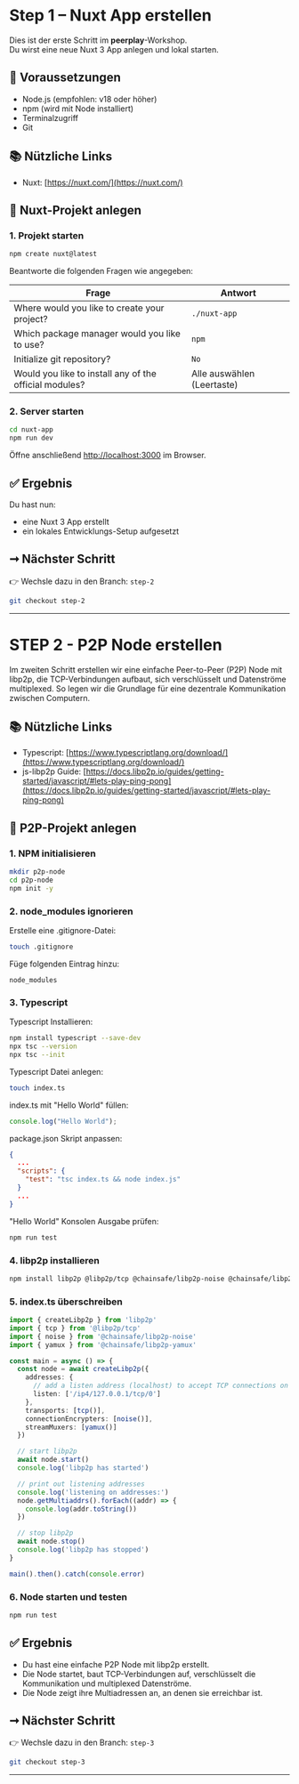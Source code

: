 # Step 1 – Nuxt App erstellen

Dies ist der erste Schritt im **peerplay**-Workshop.\
Du wirst eine neue Nuxt 3 App anlegen und lokal starten.

## 🧰 Voraussetzungen

- Node.js (empfohlen: v18 oder höher)
- npm (wird mit Node installiert)
- Terminalzugriff
- Git

## 📚 Nützliche Links

- Nuxt: [https://nuxt.com/](https://nuxt.com/)

## 🧱 Nuxt-Projekt anlegen

### 1. Projekt starten

```bash
npm create nuxt@latest
```

Beantworte die folgenden Fragen wie angegeben:

| Frage                                                  | Antwort                    |
| ------------------------------------------------------ | -------------------------- |
| Where would you like to create your project?           | `./nuxt-app`               |
| Which package manager would you like to use?           | `npm`                      |
| Initialize git repository?                             | `No`                      |
| Would you like to install any of the official modules? | Alle auswählen (Leertaste) |

### 2. Server starten

```bash
cd nuxt-app
npm run dev
```

Öffne anschließend [http://localhost:3000](http://localhost:3000) im Browser.

## ✅ Ergebnis

Du hast nun:

- eine Nuxt 3 App erstellt
- ein lokales Entwicklungs-Setup aufgesetzt

## ➞ Nächster Schritt

👉 Wechsle dazu in den Branch: `step-2`

```bash
git checkout step-2
```

---

# STEP 2 - P2P Node erstellen

Im zweiten Schritt erstellen wir eine einfache Peer-to-Peer (P2P) Node mit libp2p, die TCP-Verbindungen aufbaut, sich verschlüsselt und Datenströme multiplexed. So legen wir die Grundlage für eine dezentrale Kommunikation zwischen Computern.

## 📚 Nützliche Links

- Typescript: [https://www.typescriptlang.org/download/](https://www.typescriptlang.org/download/)
- js-libp2p Guide: [https://docs.libp2p.io/guides/getting-started/javascript/#lets-play-ping-pong](https://docs.libp2p.io/guides/getting-started/javascript/#lets-play-ping-pong)

## 🧱 P2P-Projekt anlegen

### 1. NPM initialisieren

```bash
mkdir p2p-node
cd p2p-node
npm init -y
```

### 2. node_modules ignorieren

Erstelle eine .gitignore-Datei:

```bash
touch .gitignore
```
Füge folgenden Eintrag hinzu:

```nginx
node_modules
```

### 3. Typescript

Typescript Installieren:

```bash
npm install typescript --save-dev
npx tsc --version
npx tsc --init
```
Typescript Datei anlegen: 

```bash
touch index.ts
```
index.ts mit "Hello World" füllen:

```ts
console.log("Hello World");
```

package.json Skript anpassen:

```json
{
  ...
  "scripts": {
    "test": "tsc index.ts && node index.js"
  }
  ...
}
```

"Hello World" Konsolen Ausgabe prüfen:

```bash
npm run test
```

### 4. libp2p installieren

```bash
npm install libp2p @libp2p/tcp @chainsafe/libp2p-noise @chainsafe/libp2p-yamux
```

### 5. index.ts überschreiben

```ts
import { createLibp2p } from 'libp2p'
import { tcp } from '@libp2p/tcp'
import { noise } from '@chainsafe/libp2p-noise'
import { yamux } from '@chainsafe/libp2p-yamux'

const main = async () => {
  const node = await createLibp2p({
    addresses: {
      // add a listen address (localhost) to accept TCP connections on a random port
      listen: ['/ip4/127.0.0.1/tcp/0']
    },
    transports: [tcp()],
    connectionEncrypters: [noise()],
    streamMuxers: [yamux()]
  })

  // start libp2p
  await node.start()
  console.log('libp2p has started')

  // print out listening addresses
  console.log('listening on addresses:')
  node.getMultiaddrs().forEach((addr) => {
    console.log(addr.toString())
  })

  // stop libp2p
  await node.stop()
  console.log('libp2p has stopped')
}

main().then().catch(console.error)
```
### 6. Node starten und testen

```bash
npm run test
```

## ✅ Ergebnis

- Du hast eine einfache P2P Node mit libp2p erstellt.
- Die Node startet, baut TCP-Verbindungen auf, verschlüsselt die Kommunikation und multiplexed Datenströme.
- Die Node zeigt ihre Multiadressen an, an denen sie erreichbar ist.

## ➞ Nächster Schritt

👉 Wechsle dazu in den Branch: `step-3`

```bash
git checkout step-3
```

---